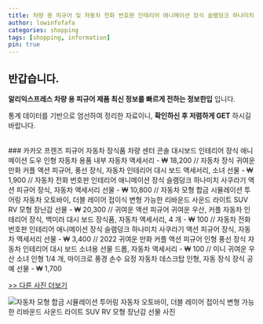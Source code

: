 ```yaml
---
title: 차량 용 피규어 및 자동차 전화 번호판 인테리어 애니메이션 장식 슬램덩크 하나미치 사쿠라기 액션 피규어 장식, 자동차 액세서리 선물 
author: lowinfofafa
categories: shopping
tags: [shopping, information]
pin: true
---
```


## 반갑습니다. 

**알리익스프레스 차량 용 피규어 제품 최신 정보를 빠르게 전하는 정보한입** 입니다.

통계 데이터를 기반으로 엄선하여 정리한 자료이니, **확인하신 후 저렴하게 GET** 하시길 바랍니다.

<br >
### 카카오 프렌즈 피규어 자동차 장식품 차량 센터 콘솔 대시보드 인테리어 장식 애니메이션 도우 인형 자동차 용품 내부 자동차 액세서리  - ₩ 18,200 // 자동차 장식 귀여운 만화 커플 액션 피규어, 풍선 장식, 자동차 인테리어 대시 보드 액세서리, 소녀 선물  - ₩ 1,900 // 자동차 전화 번호판 인테리어 애니메이션 장식 슬램덩크 하나미치 사쿠라기 액션 피규어 장식, 자동차 액세서리 선물  - ₩ 10,800 // 자동차 모형 합금 시뮬레이션 투어링 자동차 오토바이, 더블 레이어 접이식 변형 가능한 리바운드 사운드 라이트 SUV RV 모형 장난감 선물  - ₩ 20,300 // 귀여운 액션 피규어 귀여운 우산, 커플 자동차 인테리어 장식, 백미러 대시 보드 장식품, 자동차 액세서리, 4 개  - ₩ 100 // 자동차 전화 번호판 인테리어 애니메이션 장식 슬램덩크 하나미치 사쿠라기 액션 피규어 장식, 자동차 액세서리 선물  - ₩ 3,400 // 2022 귀여운 만화 커플 액션 피규어 인형 풍선 장식 자동차 인테리어 대시 보드 소녀용 선물 드롭, 자동차 액세서리  - ₩ 100 // 미니 귀여운 우산 소녀 인형 1/4 개, 마이크로 풍경 손수 요정 자동차 데스크탑 인형, 자동 장식 장식 공예 선물  - ₩ 1,700

[>> 다른 사진 더보기](https://alongwithus.com/차량용피규어-4190)

![자동차 모형 합금 시뮬레이션 투어링 자동차 오토바이, 더블 레이어 접이식 변형 가능한 리바운드 사운드 라이트 SUV RV 모형 장난감 선물  사진](https://ae04.alicdn.com/kf/S1f6cab2250414b7daa731675c9545854Q/Car-Model-Alloy-Simulated-Touring-Car-Motorcycle-Double-Layer-Foldable-Deformable-Rebound-Sound-light-Motor-Home.jpg)
                        